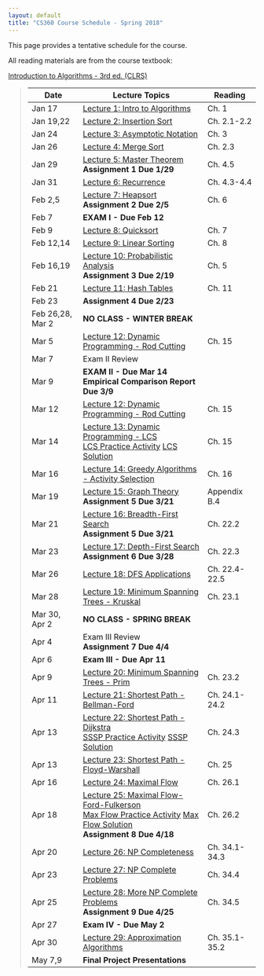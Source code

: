```yaml
---
layout: default
title: "CS360 Course Schedule - Spring 2018"
---
```


This page provides a tentative schedule for the course.

All reading materials are from the course textbook:

[Introduction to Algorithms - 3rd ed. (CLRS)](http://mitpress.mit.edu/books/introduction-algorithms)

> Date | Lecture Topics | Reading |
> ---- | -------------- | ------- |
> Jan 17    | [Lecture 1: Intro to Algorithms](../lectures/lecture01.html) | Ch. 1 |
> Jan 19,22 | [Lecture 2: Insertion Sort](../lectures/lecture02.html) | Ch. 2.1-2.2 |
> Jan 24    | [Lecture 3: Asymptotic Notation](../lectures/lecture03.html) | Ch. 3 |
> Jan 26    | [Lecture 4: Merge Sort](../lectures/lecture04.html) | Ch. 2.3 |
> Jan 29    | [Lecture 5: Master Theorem](../lectures/lecture05.html) <br /> **Assignment 1 Due 1/29** | Ch. 4.5 |
> Jan 31    | [Lecture 6: Recurrence](../lectures/lecture06.html) | Ch. 4.3-4.4 |
> Feb 2,5   | [Lecture 7: Heapsort](../lectures/lecture07.html)  <br /> **Assignment 2 Due 2/5** | Ch. 6 |
> Feb 7     | **EXAM I - Due Feb 12**               |             |
> Feb 9     | [Lecture 8: Quicksort](../lectures/lecture08.html) | Ch. 7 |
> Feb 12,14 | [Lecture 9: Linear Sorting](../lectures/lecture09.html)  | Ch. 8 |
> Feb 16,19 | [Lecture 10: Probabilistic Analysis](../lectures/lecture10.html) <br /> **Assignment 3 Due 2/19** | Ch. 5 |
> Feb 21    | [Lecture 11: Hash Tables](../lectures/lecture11.html) | Ch. 11 |
> Feb 23    | **Assignment 4 Due 2/23** |   |
> Feb 26,28, Mar 2 | **NO CLASS - WINTER BREAK** |    |
> Mar 5     | [Lecture 12: Dynamic Programming - Rod Cutting](../lectures/lecture12.html) | Ch. 15 |
> Mar 7     | Exam II Review |    |
> Mar 9     | **EXAM II - Due Mar 14** <br /> **Empirical Comparison Report Due 3/9**               |             |
> Mar 12    | [Lecture 12: Dynamic Programming - Rod Cutting](../lectures/lecture12.html) | Ch. 15 |
> Mar 14    | [Lecture 13: Dynamic Programming - LCS](../lectures/lecture13.html) <br /> [LCS Practice Activity](../handouts/lecture13-LCS-Ex2.pdf) [LCS Solution](../handouts/lecture13-LCS-Ex2Sol.pdf) | Ch. 15 |
> Mar 16    | [Lecture 14: Greedy Algorithms - Activity Selection](../lectures/lecture14.html) | Ch. 16 |
> Mar 19    | [Lecture 15: Graph Theory](../lectures/lecture15.html) <br /> **Assignment 5 Due 3/21** | Appendix B.4 |
> Mar 21    | [Lecture 16: Breadth-First Search](../lectures/lecture16.html) <br /> **Assignment 5 Due 3/21** | Ch. 22.2 |
> Mar 23    | [Lecture 17: Depth-First Search](../lectures/lecture17.html) <br /> **Assignment 6 Due 3/28**  | Ch. 22.3 |
> Mar 26    | [Lecture 18: DFS Applications](../lectures/lecture18.html) | Ch. 22.4-22.5 |
> Mar 28    | [Lecture 19: Minimum Spanning Trees - Kruskal](../lectures/lecture19.html) | Ch. 23.1 |
> Mar 30, Apr 2| **NO CLASS - SPRING BREAK** |   |
> Apr 4     | Exam III Review <br /> **Assignment 7 Due 4/4**  |    |
> Apr 6     | **Exam III - Due Apr 11** |  |
> Apr 9     | [Lecture 20: Minimum Spanning Trees - Prim](../lectures/lecture20.html) | Ch. 23.2 |
> Apr 11    | [Lecture 21: Shortest Path - Bellman-Ford](../lectures/lecture21.html) | Ch. 24.1-24.2 |
> Apr 13    | [Lecture 22: Shortest Path - Dijkstra](../lectures/lecture22.html) <br /> [SSSP Practice Activity](../handouts/lecture22-ssspact.pdf) [SSSP Solution](../handouts/lecture22-ssspactsol.pdf) | Ch. 24.3 |
> Apr 13    | [Lecture 23: Shortest Path - Floyd-Warshall](../lectures/lecture23.html) | Ch. 25 |
> Apr 16    | [Lecture 24: Maximal Flow](../lectures/lecture24.html) | Ch. 26.1 |
> Apr 18    | [Lecture 25: Maximal Flow- Ford-Fulkerson](../lectures/lecture25.html) <br /> [Max Flow Practice Activity](../handouts/lecture25-maxflowact.pdf) [Max Flow Solution](../handouts/lecture25-maxflowactsol.pdf) <br /> **Assignment 8 Due 4/18** | Ch. 26.2 |
> Apr 20    | [Lecture 26: NP Completeness](../lectures/lecture26.html) | Ch. 34.1-34.3 |
> Apr 23    | [Lecture 27: NP Complete Problems](../lectures/lecture27.html) | Ch. 34.4 |
> Apr 25    | [Lecture 28: More NP Complete Problems](../lectures/lecture28.html) <br /> **Assignment 9 Due 4/25** | Ch. 34.5 |
> Apr 27    | **Exam IV - Due May 2** |  |
> Apr 30    | [Lecture 29: Approximation Algorithms](../lectures/lecture29.html) | Ch. 35.1-35.2 |
> May 7,9   | **Final Project Presentations** |  |












